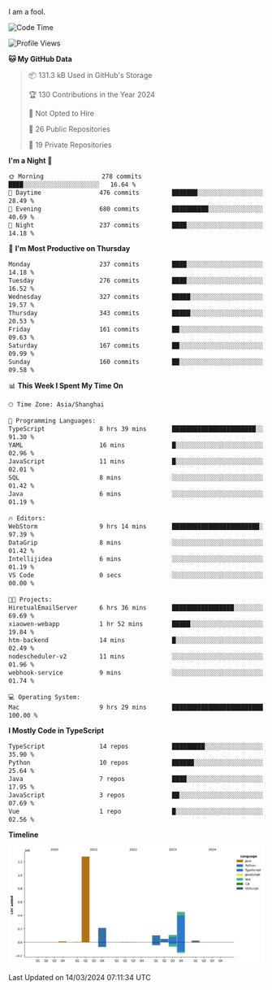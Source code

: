I am a fool.

<!--START_SECTION:waka-->
![Code Time](http://img.shields.io/badge/Code%20Time-1%2C253%20hrs%2023%20mins-blue)

![Profile Views](http://img.shields.io/badge/Profile%20Views-2-blue)

**🐱 My GitHub Data** 

> 📦 131.3 kB Used in GitHub's Storage 
 > 
> 🏆 130 Contributions in the Year 2024
 > 
> 🚫 Not Opted to Hire
 > 
> 📜 26 Public Repositories 
 > 
> 🔑 19 Private Repositories 
 > 
**I'm a Night 🦉** 

```text
🌞 Morning                278 commits         ████░░░░░░░░░░░░░░░░░░░░░   16.64 % 
🌆 Daytime                476 commits         ███████░░░░░░░░░░░░░░░░░░   28.49 % 
🌃 Evening                680 commits         ██████████░░░░░░░░░░░░░░░   40.69 % 
🌙 Night                  237 commits         ████░░░░░░░░░░░░░░░░░░░░░   14.18 % 
```
📅 **I'm Most Productive on Thursday** 

```text
Monday                   237 commits         ████░░░░░░░░░░░░░░░░░░░░░   14.18 % 
Tuesday                  276 commits         ████░░░░░░░░░░░░░░░░░░░░░   16.52 % 
Wednesday                327 commits         █████░░░░░░░░░░░░░░░░░░░░   19.57 % 
Thursday                 343 commits         █████░░░░░░░░░░░░░░░░░░░░   20.53 % 
Friday                   161 commits         ██░░░░░░░░░░░░░░░░░░░░░░░   09.63 % 
Saturday                 167 commits         ██░░░░░░░░░░░░░░░░░░░░░░░   09.99 % 
Sunday                   160 commits         ██░░░░░░░░░░░░░░░░░░░░░░░   09.58 % 
```


📊 **This Week I Spent My Time On** 

```text
🕑︎ Time Zone: Asia/Shanghai

💬 Programming Languages: 
TypeScript               8 hrs 39 mins       ███████████████████████░░   91.30 % 
YAML                     16 mins             █░░░░░░░░░░░░░░░░░░░░░░░░   02.96 % 
JavaScript               11 mins             █░░░░░░░░░░░░░░░░░░░░░░░░   02.01 % 
SQL                      8 mins              ░░░░░░░░░░░░░░░░░░░░░░░░░   01.42 % 
Java                     6 mins              ░░░░░░░░░░░░░░░░░░░░░░░░░   01.19 % 

🔥 Editors: 
WebStorm                 9 hrs 14 mins       ████████████████████████░   97.39 % 
DataGrip                 8 mins              ░░░░░░░░░░░░░░░░░░░░░░░░░   01.42 % 
Intellijidea             6 mins              ░░░░░░░░░░░░░░░░░░░░░░░░░   01.19 % 
VS Code                  0 secs              ░░░░░░░░░░░░░░░░░░░░░░░░░   00.00 % 

🐱‍💻 Projects: 
HiretualEmailServer      6 hrs 36 mins       █████████████████░░░░░░░░   69.69 % 
xiaowen-webapp           1 hr 52 mins        █████░░░░░░░░░░░░░░░░░░░░   19.84 % 
htm-backend              14 mins             █░░░░░░░░░░░░░░░░░░░░░░░░   02.49 % 
nodescheduler-v2         11 mins             ░░░░░░░░░░░░░░░░░░░░░░░░░   01.96 % 
webhook-service          9 mins              ░░░░░░░░░░░░░░░░░░░░░░░░░   01.74 % 

💻 Operating System: 
Mac                      9 hrs 29 mins       █████████████████████████   100.00 % 
```

**I Mostly Code in TypeScript** 

```text
TypeScript               14 repos            █████████░░░░░░░░░░░░░░░░   35.90 % 
Python                   10 repos            ██████░░░░░░░░░░░░░░░░░░░   25.64 % 
Java                     7 repos             ████░░░░░░░░░░░░░░░░░░░░░   17.95 % 
JavaScript               3 repos             ██░░░░░░░░░░░░░░░░░░░░░░░   07.69 % 
Vue                      1 repo              █░░░░░░░░░░░░░░░░░░░░░░░░   02.56 % 
```



**Timeline**

![Lines of Code chart](https://raw.githubusercontent.com/VeejaLiu/VeejaLiu/master/assets/bar_graph.png)


 Last Updated on 14/03/2024 07:11:34 UTC
<!--END_SECTION:waka-->

